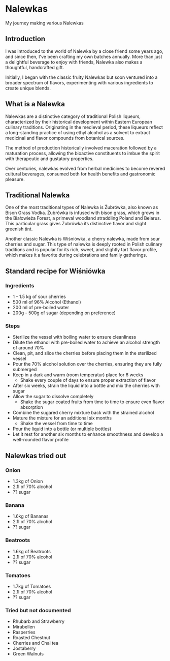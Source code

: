 # Nalewkas

My journey making various Nalewkas

## Introduction

I was introduced to the world of Nalewka by a close friend some years ago, and since then, I've been crafting my own batches annually. More than just a delightful beverage to enjoy with friends, Nalewka also makes a thoughtful, handcrafted gift.

Initially, I began with the classic fruity Nalewkas but soon ventured into a broader spectrum of flavors, experimenting with various ingredients to create unique blends.

## What is a Nalewka

Nalewkas are a distinctive category of traditional Polish liqueurs, characterized by their historical development within Eastern European culinary traditions. Originating in the medieval period, these liqueurs reflect a long-standing practice of using ethyl alcohol as a solvent to extract medicinal and flavor compounds from botanical sources. 

The method of production historically involved maceration followed by a maturation process, allowing the bioactive constituents to imbue the spirit with therapeutic and gustatory properties.

Over centuries, nalewkas evolved from herbal medicines to become revered cultural beverages, consumed both for health benefits and gastronomic pleasure.


## Traditional Nalewka

One of the most traditional types of Nalewka is Żubrówka, also known as Bison Grass Vodka. Żubrówka is infused with bison grass, which grows in the Białowieża Forest, a primeval woodland straddling Poland and Belarus. This particular grass gives Żubrówka its distinctive flavor and slight greenish tint.

Another classic Nalewka is Wiśniówka, a cherry nalewka, made from sour cherries and sugar. This type of nalewka is deeply rooted in Polish culinary traditions and is popular for its rich, sweet, and slightly tart flavor profile, which makes it a favorite during celebrations and family gatherings.


## Standard recipe for Wiśniówka

### Ingredients

* 1 - 1.5 kg of sour cherries
* 500 ml of 96% Alcohol (Ethanol)
* 200 ml of pre-boiled water
* 200g - 500g of sugar (depending on preference)

### Steps

* Sterilize the vessel with boiling water to ensure cleanliness
* Dilute the ethanol with pre-boiled water to achieve an alcohol strength of around 70%
* Clean, pit, and slice the cherries before placing them in the sterilized vessel
* Pour the 70% alcohol solution over the cherries, ensuring they are fully submerged
* Keep in a dark and warm (room temperatur) place for 6 weeks
    * Shake every couple of days to ensure proper extraction of flavor
* After six weeks, strain the liquid into a bottle and mix the cherries with sugar
* Allow the sugar to dissolve completely
    * Shake the sugar coated fruits from time to time to ensure even flavor absorption
* Combine the sugared cherry mixture back with the strained alcohol
* Mature the mixture for an additional six months
    * Shake the vessel from time to time
* Pour the liquid into a bottle (or multiple bottles)
* Let it rest for another six months to enhance smoothness and develop a well-rounded flavor profile

## Nalewkas tried out

### Onion

* 1.3kg of Onion
* 2.1l of 70% alcohol
* ?? sugar

### Banana

* 1.6kg of Bananas
* 2.1l of 70% alcohol
* ?? sugar

### Beatroots

* 1.6kg of Beatroots
* 2.1l of 70% alcohol
* ?? sugar

### Tomatoes

* 1.7kg of Tomatoes
* 2.1l of 70% alcohol
* ?? sugar


### Tried but not documented

* Rhubarb and Strawberry
* Mirabellen
* Rasperries
* Roasted Chestnut
* Cherries and Chai tea
* Jostaberry
* Green Walnuts